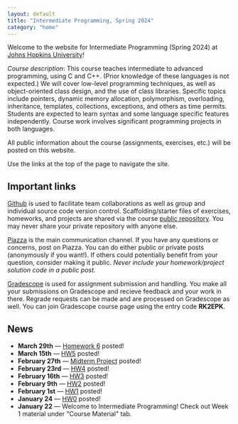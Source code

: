 ```yaml
---
layout: default
title: "Intermediate Programming, Spring 2024"
category: "home"
---
```


Welcome to the website for Intermediate Programming (Spring 2024) at
<a class="external" target="_blank" href="https://www.jhu.edu/">Johns Hopkins University</a>!

*Course description*: This course teaches intermediate to advanced
programming, using C and C++. (Prior knowledge of these languages is not
expected.) We will cover low-level programming techniques, as well as
object-oriented class design, and the use of class libraries. Specific
topics include pointers, dynamic memory allocation, polymorphism,
overloading, inheritance, templates, collections, exceptions, and others
as time permits. Students are expected to learn syntax and some language
specific features independently. Course work involves significant
programming projects in both languages.

All public information about the course (assignments, exercises, etc.) will
be posted on this website.

Use the links at the top of the page to navigate the site.

## Important links

<a class="external" target="_blank" href="https://github.com">Github</a> is used to facilitate
team collaborations as well as group and individual
source code version control. Scaffolding/starter files of
exercises, homeworks, and projects are shared via the course
<a class="external" target="_blank" href="https://github.com/jhu-ip/cs220-sp24-public">public repository</a>.
You may never share your private repository with anyone else.

<a class="external" target="_blank" href="https://piazza.com/jhu/spring2024/en601220/home">Piazza</a> is
the main communication channel. If you have any questions or concerns,
post on Piazza. You can do either public or private posts (anonymously
if you want!). If others could potentially benefit from your question,
consider making it public. *Never include your homework/project solution
code in a public post.*

<a class="external" target="_blank" href="https://www.gradescope.com/">Gradescope</a> is used for
assignment submission and handling. You make all your submissions on
Gradescope and recieve feedback and your work in there. Regrade requests
can be made and are processed on Gradescope as well. You can join Gradescope course page using the entry code **RK2EPK**.

## News
* **March 29th** — [Homework 6](https://www.gradescope.com/courses/701550/assignments/4292377/) posted!
* **March 15th** — [HW5](assign/hw5) posted!
* **February 27th** — [Midterm Project](assign/midterm) posted!
* **February 23rd** — [HW4](https://www.gradescope.com/courses/701550/assignments/4148605/) posted!
* **February 16th** — [HW3](assign/hw3) posted!
* **February 9th** — [HW2](https://www.gradescope.com/courses/701550/assignments/4077691/) posted!
* **February 1st** — [HW1](assign/hw1) posted!
* **January 24** — [HW0](assign/hw0) posted!
* **January 22** — Welcome to Intermediate Programming! Check out Week 1 material under "Course Material" tab. 
